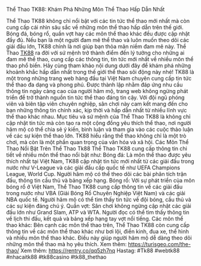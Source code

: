 Thể Thao TK88: Khám Phá Những Môn Thể Thao Hấp Dẫn Nhất

Thể Thao TK88 không chỉ nổi bật với các tin tức thể thao mới nhất mà còn cung cấp cái nhìn sâu sắc về những môn thể thao hấp dẫn trên thế giới. Bóng đá, bóng rổ, quần vợt hay các môn thể thao khác đều được cập nhật đầy đủ. Nếu bạn là một người đam mê thể thao và luôn muốn theo dõi các giải đấu lớn, TK88 chính là nơi giúp bạn thỏa mãn niềm đam mê này.
Thể Thao [TK88](https://turisgeo.com/) ra đời với sứ mệnh trở thành điểm đến lý tưởng cho những ai đam mê thể thao, cung cấp các thông tin, tin tức mới nhất về nhiều môn thể thao phổ biến. Hãy cùng tham khảo nội dung dưới đây để khám phá những khoảnh khắc hấp dẫn nhất trong thế giới thể thao sôi động này nhé!
TK88 là một trong những trang web hàng đầu tại Việt Nam chuyên cung cấp tin tức thể thao đa dạng và phong phú. Được thành lập nhằm đáp ứng nhu cầu thông tin ngày càng cao của người hâm mộ, trang web không ngừng phát triển để trở thành nguồn tin tức thể thao đáng tin cậy.
Với đội ngũ phóng viên và biên tập viên chuyên nghiệp, sân chơi này cam kết mang đến cho bạn những thông tin chính xác, kịp thời và hấp dẫn nhất từ nhiều lĩnh vực thể thao khác nhau.
Mục tiêu và sứ mệnh của Thể Thao TK88 là không chỉ cập nhật tin tức mà còn tạo ra một cộng đồng yêu thích thể thao, nơi người hâm mộ có thể chia sẻ ý kiến, bình luận và tham gia vào các cuộc thảo luận về các sự kiện thể thao lớn. TK88 hiểu rằng thể thao không chỉ là một trò chơi, mà còn là một phần quan trọng của văn hóa và xã hội.
Các Môn Thể Thao Nổi Bật Trên Thể Thao Tk88
Thể Thao TK88 cung cấp thông tin chi tiết về nhiều môn thể thao nổi bật như:
Bóng đá: Là môn thể thao được yêu thích nhất tại Việt Nam, TK88 cập nhật tin tức mới nhất từ các giải đấu trong nước như V-League và các giải đấu cấp quốc tế như UEFA Champions League, World Cup. Người hâm mộ có thể theo dõi các bài phân tích trận đấu, thông tin cầu thủ và bảng xếp hạng.
Bóng rổ: Với sự phát triển của môn bóng rổ ở Việt Nam, Thể Thao TK88 cung cấp thông tin về các giải đấu trong nước như VBA (Giải Bóng Rổ Chuyên Nghiệp Việt Nam) và các giải NBA quốc tế. Người hâm mộ có thể tìm thấy tin tức về đội bóng, cầu thủ và các sự kiện đáng chú ý.
Quần vợt: Sân chơi không ngừng cập nhật các giải đấu lớn như Grand Slam, ATP và WTA. Người đọc có thể tìm thấy thông tin về lịch thi đấu, kết quả và bảng xếp hạng tay vợt nổi tiếng.
Các môn thể thao khác: Bên cạnh các môn thể thao trên, Thể Thao TK88 còn cung cấp thông tin về các môn thể thao khác như bơi lội, điền kinh, đua xe, thể hình và nhiều môn thể thao khác. Điều này giúp người hâm mộ dễ dàng theo dõi những môn thể thao mà họ yêu thích.
Xem thêm: https://turisgeo.com/the-thao/
Xem thêm: https://rentry.co/qq5zh7nq
Hastag: #Tk88 #webtk88 #nhacaitk88 #tk88casino #tk88_thethao

